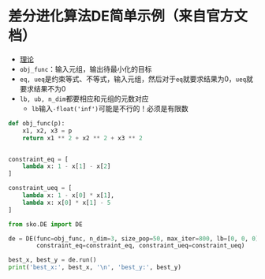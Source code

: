 # 差分进化算法DE简单示例（来自官方文档）
- [理论](https://blog.csdn.net/jodie123456/article/details/95486270)
- `obj_func`：输入元组，输出待最小化的目标
- `eq, ueq`是约束等式、不等式，输入元组，然后对于`eq`就要求结果为0，`ueq`就要求结果不为0
- `lb, ub, n_dim`都要相应和元组的元数对应
  - `lb`输入`-float('inf')`可能是不行的！必须是有限数
```python
def obj_func(p):
    x1, x2, x3 = p
    return x1 ** 2 + x2 ** 2 + x3 ** 2


constraint_eq = [
    lambda x: 1 - x[1] - x[2]
]

constraint_ueq = [
    lambda x: 1 - x[0] * x[1],
    lambda x: x[0] * x[1] - 5
]

from sko.DE import DE

de = DE(func=obj_func, n_dim=3, size_pop=50, max_iter=800, lb=[0, 0, 0], ub=[5, 5, 5],
        constraint_eq=constraint_eq, constraint_ueq=constraint_ueq)

best_x, best_y = de.run()
print('best_x:', best_x, '\n', 'best_y:', best_y)
```